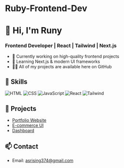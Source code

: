 # Ruby-Frontend-Dev
# 👋 Hi, I'm Runy
### Frontend Developer | React | Tailwind | Next.js  

- 🔭 Currently working on high-quality frontend projects  
- 🌱 Learning Next.js & modern UI frameworks  
- 👨‍💻 All of my projects are available here on GitHub  
## 🚀 Skills
![HTML](https://img.shields.io/badge/HTML5-orange?logo=html5)
![CSS](https://img.shields.io/badge/CSS3-blue?logo=css3)
![JavaScript](https://img.shields.io/badge/JavaScript-yellow?logo=javascript)
![React](https://img.shields.io/badge/React-blue?logo=react)
![Tailwind](https://img.shields.io/badge/TailwindCSS-38B2AC?logo=tailwind-css)

## 📌 Projects
- [Portfolio Website](https://github.com/Ruby-here/portfolio)  
- [E-commerce UI](https://github.com/Ruby-here/ecommerce-ui)  
- [Dashboard](https://github.com/Ruby-here/dashboard)  

## 📫 Contact
- Email: asrising374@gmail.com


